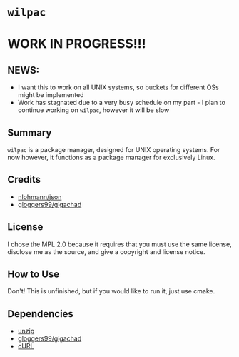 # `wilpac`

# WORK IN PROGRESS!!!

## NEWS:
- I want this to work on all UNIX systems, so buckets for different OSs might be implemented
- Work has stagnated due to a very busy schedule on my part - I plan to continue working on `wilpac`, however it will be slow

## Summary
`wilpac` is a package manager, designed for UNIX operating systems. For now however, it functions as a package manager for exclusively Linux.

## Credits
- [nlohmann/json](https://github.com/nlohmann/json)
- [gloggers99/gigachad](https://gitlab.com/gloggers99/gigachad)

## License
I chose the MPL 2.0 because it requires that you must use the same license, disclose me as the source, and give a copyright and license notice.

## How to Use
Don't! This is unfinished, but if you would like to run it, just use cmake.

## Dependencies
- [unzip](http://infozip.sourceforge.net/UnZip.html)
- [gloggers99/gigachad](https://gitlab.com/gloggers99/gigachad)
- [cURL](https://curl.se/)
